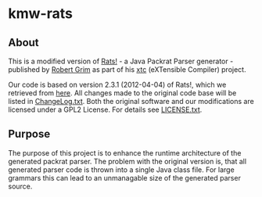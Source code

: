 # kmw-rats

## About

This is a modified version of [Rats!](http://cs.nyu.edu/rgrimm/xtc/rats-intro.html) - 
a Java Packrat Parser generator - published by [Robert Grim](http://cs.nyu.edu/rgrimm/) as part of his 
[xtc](http://cs.nyu.edu/rgrimm/xtc/) (eXTensible Compiler) project.

Our code is based on version 2.3.1 (2012-04-04) of Rats!, which we retrieved from 
[here](http://cs.nyu.edu/rgrimm/xtc/#distribution). All changes made to the original code base will be listed in 
[ChangeLog.txt](https://github.com/km-works/kmw-rats/blob/master/ChangeLog.txt). 
Both the original software and our modifications are licensed under a GPL2 License. For details see 
[LICENSE.txt](https://github.com/km-works/kmw-rats/blob/master/LICENSE.txt).

## Purpose

The purpose of this project is to enhance the runtime architecture of the generated packrat parser. 
The problem with the original version is, that all generated parser code is thrown into a single Java class file. 
For large grammars this can lead to an unmanagable size of the generated parser source.
